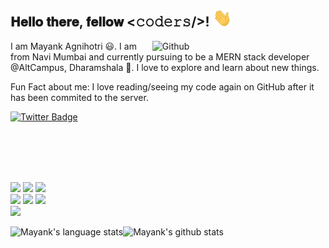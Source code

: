 <h2> 𝐇𝐞𝐥𝐥𝐨 𝐭𝐡𝐞𝐫𝐞, 𝐟𝐞𝐥𝐥𝐨𝐰 <𝚌𝚘𝚍𝚎𝚛𝚜/>! <img src="https://raw.githubusercontent.com/ABSphreak/ABSphreak/master/gifs/Hi.gif" width="30px"></h2>

<img width="55%" align="right" alt="Github" src="https://raw.githubusercontent.com/onimur/.github/master/.resources/git-header.svg" />

<p>I am Mayank Agnihotri 😃. I am from Navi Mumbai and currently pursuing to be a MERN stack developer @AltCampus, Dharamshala 🏫. I love to explore and learn about new things.</p>

<p>Fun Fact about me: I love reading/seeing my code again on GitHub after it has been commited to the server.</p>

[![Twitter Badge](https://img.shields.io/badge/-@max_AgNO3-1ca0f1?style=flat-square&labelColor=1ca0f1&logo=twitter&logoColor=white&link=https://twitter.com/max_AgNO3)](https://twitter.com/max_AgNO3)

<br>
<br>
<br>
<br>

<p>
  
  <!-- Your languages and tools. Be careful with the alignment. 
  You can use this sites to get logos: https://www.vectorlogo.zone or https://simpleicons.org/
  -->
  
  <code><img width="10%" src="https://www.vectorlogo.zone/logos/javascript/javascript-ar21.svg"></code>
  <code><img width="10%" src="https://www.vectorlogo.zone/logos/reactjs/reactjs-ar21.svg"></code>
  <code><img width="10%" src="https://www.vectorlogo.zone/logos/nodejs/nodejs-ar21.svg"></code>
  <br />
  <code><img width="10%" src="https://www.vectorlogo.zone/logos/expressjs/expressjs-ar21.svg"></code>
  <code><img width="10%" src="https://www.vectorlogo.zone/logos/mongodb/mongodb-ar21.svg"></code>
  <code><img width="10%" src="https://www.vectorlogo.zone/logos/w3_html5/w3_html5-ar21.svg"></code>
  <br />
  <code><img width="10%" src="https://www.vectorlogo.zone/logos/git-scm/git-scm-ar21.svg"></code>
</p>

  <img align="left" src="https://github-readme-stats.vercel.app/api/top-langs/?username=maxagno3&hide_langs_below=5" alt="Mayank's language stats"/>
                      
![Mayank's github stats](https://github-readme-stats.vercel.app/api?username=maxagno3&hide=["issues"]&show_icons=true)
